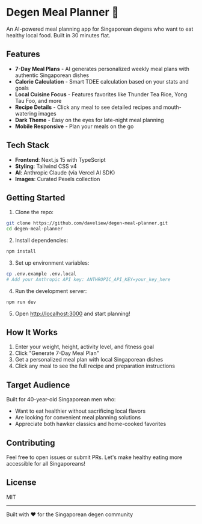 # Degen Meal Planner 🍜

An AI-powered meal planning app for Singaporean degens who want to eat healthy local food. Built in 30 minutes flat.

## Features

- **7-Day Meal Plans** - AI generates personalized weekly meal plans with authentic Singaporean dishes
- **Calorie Calculation** - Smart TDEE calculation based on your stats and goals
- **Local Cuisine Focus** - Features favorites like Thunder Tea Rice, Yong Tau Foo, and more
- **Recipe Details** - Click any meal to see detailed recipes and mouth-watering images
- **Dark Theme** - Easy on the eyes for late-night meal planning
- **Mobile Responsive** - Plan your meals on the go

## Tech Stack

- **Frontend**: Next.js 15 with TypeScript
- **Styling**: Tailwind CSS v4
- **AI**: Anthropic Claude (via Vercel AI SDK)
- **Images**: Curated Pexels collection

## Getting Started

1. Clone the repo:
```bash
git clone https://github.com/daveliew/degen-meal-planner.git
cd degen-meal-planner
```

2. Install dependencies:
```bash
npm install
```

3. Set up environment variables:
```bash
cp .env.example .env.local
# Add your Anthropic API key: ANTHROPIC_API_KEY=your_key_here
```

4. Run the development server:
```bash
npm run dev
```

5. Open [http://localhost:3000](http://localhost:3000) and start planning!

## How It Works

1. Enter your weight, height, activity level, and fitness goal
2. Click "Generate 7-Day Meal Plan"
3. Get a personalized meal plan with local Singaporean dishes
4. Click any meal to see the full recipe and preparation instructions

## Target Audience

Built for 40-year-old Singaporean men who:
- Want to eat healthier without sacrificing local flavors
- Are looking for convenient meal planning solutions
- Appreciate both hawker classics and home-cooked favorites

## Contributing

Feel free to open issues or submit PRs. Let's make healthy eating more accessible for all Singaporeans!

## License

MIT

---

Built with ❤️ for the Singaporean degen community